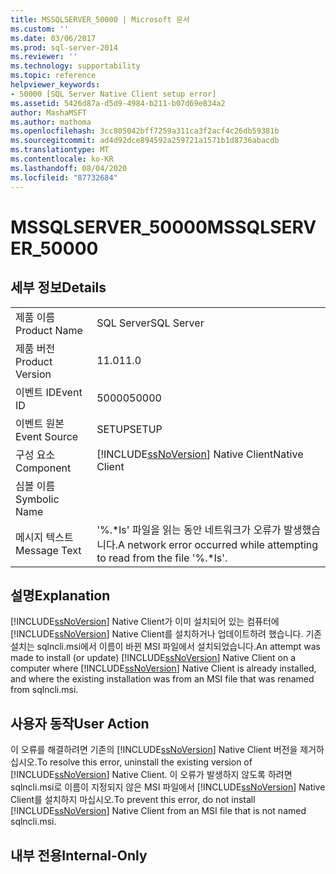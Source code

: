 ```yaml
---
title: MSSQLSERVER_50000 | Microsoft 문서
ms.custom: ''
ms.date: 03/06/2017
ms.prod: sql-server-2014
ms.reviewer: ''
ms.technology: supportability
ms.topic: reference
helpviewer_keywords:
- 50000 [SQL Server Native Client setup error]
ms.assetid: 5426d87a-d5d9-4984-b211-b07d69e834a2
author: MashaMSFT
ms.author: mathoma
ms.openlocfilehash: 3cc805042bff7259a311ca3f2acf4c26db59381b
ms.sourcegitcommit: ad4d92dce894592a259721a1571b1d8736abacdb
ms.translationtype: MT
ms.contentlocale: ko-KR
ms.lasthandoff: 08/04/2020
ms.locfileid: "87732684"
---
```

# <a name="mssqlserver_50000"></a><span data-ttu-id="c0888-102">MSSQLSERVER_50000</span><span class="sxs-lookup"><span data-stu-id="c0888-102">MSSQLSERVER_50000</span></span>
    
## <a name="details"></a><span data-ttu-id="c0888-103">세부 정보</span><span class="sxs-lookup"><span data-stu-id="c0888-103">Details</span></span>  
  
|||  
|-|-|  
|<span data-ttu-id="c0888-104">제품 이름</span><span class="sxs-lookup"><span data-stu-id="c0888-104">Product Name</span></span>|<span data-ttu-id="c0888-105">SQL Server</span><span class="sxs-lookup"><span data-stu-id="c0888-105">SQL Server</span></span>|  
|<span data-ttu-id="c0888-106">제품 버전</span><span class="sxs-lookup"><span data-stu-id="c0888-106">Product Version</span></span>|<span data-ttu-id="c0888-107">11.0</span><span class="sxs-lookup"><span data-stu-id="c0888-107">11.0</span></span>|  
|<span data-ttu-id="c0888-108">이벤트 ID</span><span class="sxs-lookup"><span data-stu-id="c0888-108">Event ID</span></span>|<span data-ttu-id="c0888-109">50000</span><span class="sxs-lookup"><span data-stu-id="c0888-109">50000</span></span>|  
|<span data-ttu-id="c0888-110">이벤트 원본</span><span class="sxs-lookup"><span data-stu-id="c0888-110">Event Source</span></span>|<span data-ttu-id="c0888-111">SETUP</span><span class="sxs-lookup"><span data-stu-id="c0888-111">SETUP</span></span>|  
|<span data-ttu-id="c0888-112">구성 요소</span><span class="sxs-lookup"><span data-stu-id="c0888-112">Component</span></span>|[!INCLUDE[ssNoVersion](../../includes/ssnoversion-md.md)] <span data-ttu-id="c0888-113">Native Client</span><span class="sxs-lookup"><span data-stu-id="c0888-113">Native Client</span></span>|  
|<span data-ttu-id="c0888-114">심볼 이름</span><span class="sxs-lookup"><span data-stu-id="c0888-114">Symbolic Name</span></span>||  
|<span data-ttu-id="c0888-115">메시지 텍스트</span><span class="sxs-lookup"><span data-stu-id="c0888-115">Message Text</span></span>|<span data-ttu-id="c0888-116">'%.\*ls' 파일을 읽는 동안 네트워크가 오류가 발생했습니다.</span><span class="sxs-lookup"><span data-stu-id="c0888-116">A network error occurred while attempting to read from the file '%.\*ls'.</span></span>|  
  
## <a name="explanation"></a><span data-ttu-id="c0888-117">설명</span><span class="sxs-lookup"><span data-stu-id="c0888-117">Explanation</span></span>  
 <span data-ttu-id="c0888-118">[!INCLUDE[ssNoVersion](../../includes/ssnoversion-md.md)] Native Client가 이미 설치되어 있는 컴퓨터에 [!INCLUDE[ssNoVersion](../../includes/ssnoversion-md.md)] Native Client를 설치하거나 업데이트하려 했습니다. 기존 설치는 sqlncli.msi에서 이름이 바뀐 MSI 파일에서 설치되었습니다.</span><span class="sxs-lookup"><span data-stu-id="c0888-118">An attempt was made to install (or update) [!INCLUDE[ssNoVersion](../../includes/ssnoversion-md.md)] Native Client on a computer where [!INCLUDE[ssNoVersion](../../includes/ssnoversion-md.md)] Native Client is already installed, and where the existing installation was from an MSI file that was renamed from sqlncli.msi.</span></span>  
  
## <a name="user-action"></a><span data-ttu-id="c0888-119">사용자 동작</span><span class="sxs-lookup"><span data-stu-id="c0888-119">User Action</span></span>  
 <span data-ttu-id="c0888-120">이 오류를 해결하려면 기존의 [!INCLUDE[ssNoVersion](../../includes/ssnoversion-md.md)] Native Client 버전을 제거하십시오.</span><span class="sxs-lookup"><span data-stu-id="c0888-120">To resolve this error, uninstall the existing version of [!INCLUDE[ssNoVersion](../../includes/ssnoversion-md.md)] Native Client.</span></span> <span data-ttu-id="c0888-121">이 오류가 발생하지 않도록 하려면 sqlncli.msi로 이름이 지정되지 않은 MSI 파일에서 [!INCLUDE[ssNoVersion](../../includes/ssnoversion-md.md)] Native Client를 설치하지 마십시오.</span><span class="sxs-lookup"><span data-stu-id="c0888-121">To prevent this error, do not install [!INCLUDE[ssNoVersion](../../includes/ssnoversion-md.md)] Native Client from an MSI file that is not named sqlncli.msi.</span></span>  
  
## <a name="internal-only"></a><span data-ttu-id="c0888-122">내부 전용</span><span class="sxs-lookup"><span data-stu-id="c0888-122">Internal-Only</span></span>  
  
